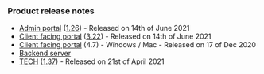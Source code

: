 ### Product release notes
* [Admin portal](/release-notes/admin) ([1.26](/configs/release-notes/admin/v1.26.1)) - Released on 14th of June 2021
* [Client facing portal](/release-notes/portal) ([3.22](/configs/release-notes/portal/v3.22)) - Released on 14th of June 2021
* [Client facing portal](https://help.deskdirector.com/article/4uzjpwaiou) (4.7) - Windows / Mac - Released on 17 of Dec 2020
* [Backend server](https://help.deskdirector.com/article/5ml4ieesph-server-changelog)
* [TECH](/release-notes/tech) ([1.37](/configs/release-notes/tech/v1.37)) - Released on 21st of April 2021
